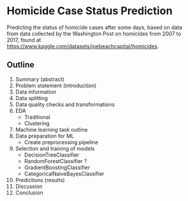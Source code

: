 # Homicide Case Status Prediction

Predicting the status of homicide cases after some days, based on data from data collected by the Washington Post on homicides from 2007 to 2017, found at https://www.kaggle.com/datasets/joebeachcapital/homicides.

## Outline

1. Summary (abstract)
2. Problem statement (introduction)
3. Data information
4. Data splitting
5. Data quality checks and transformations
6. EDA
    - Traditional
    - Clustering
7. Machine learning task outline
8. Data preparation for ML
    - Create preprocessing pipeline
9. Selection and training of models
    - DecisionTreeClassifier
    - RandomForestClassifier ?
    - GradientBoostingClassifier
    - CategoricalNaiveBayesClassifier
10. Predictions (results)
11. Discussion
12. Conclusion